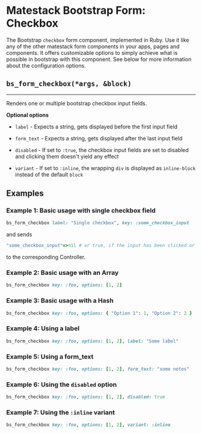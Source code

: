 # Matestack Bootstrap Form: Checkbox

The Bootstrap `checkbox` form component, implemented in Ruby. Use it like any of the other matestack form components in your apps, pages and components. It offers customizable options to simply achieve what is possible in bootstrap with this component. See below for more information about the configuration options.

## `bs_form_checkbox(*args, &block)`
----

Renders one or multiple bootstrap checkbox input fields.

**Optional options**

* `label` - Expects a string, gets displayed before the first input field

* `form_text` - Expects a string, gets displayed after the last input field

* `disabled` - If set to `:true`, the checkbox input fields are set to disabled and clicking them doesn't yield any effect

* `variant` - If set to `:inline`, the wrapping `div` is displayed as `inline-block` instead of the default `block`

## Examples

### Example 1: Basic usage with single checkbox field

```ruby
bs_form_checkbox label: "Single checkbox", key: :some_checkbox_input
```

and sends

```ruby
"some_checkbox_input"=>nil # or true, if the input has been clicked or false if the input was clicked again
```

to the corresponding Controller.

### Example 2: Basic usage with an Array

```ruby
bs_form_checkbox key: :foo, options: [1, 2]
```

### Example 3: Basic usage with a Hash

```ruby
bs_form_checkbox key: :foo, options: { "Option 1": 1, "Option 2": 2 }
```

### Example 4: Using a label

```ruby
bs_form_checkbox key: :foo, options: [1, 2], label: "Some label"
```

### Example 5: Using a form_text

```ruby
bs_form_checkbox key: :foo, options: [1, 2], form_text: "some notes"
```

### Example 6: Using the `disabled` option

```ruby
bs_form_checkbox key: :foo, options: [1, 2], disabled: true
```

### Example 7: Using the `:inline` variant

```ruby
bs_form_checkbox key: :foo, options: [1, 2], variant: :inline
```
